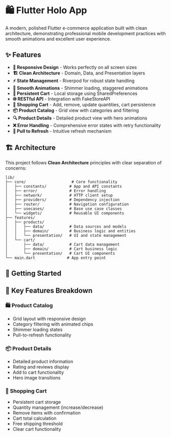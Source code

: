 # 🛍️ Flutter Holo App

A modern, polished Flutter e-commerce application built with clean architecture, demonstrating professional mobile development practices with smooth animations and excellent user experience.

## ✨ Features

- **📱 Responsive Design** - Works perfectly on all screen sizes
- **🏗️ Clean Architecture** - Domain, Data, and Presentation layers
- **⚡ State Management** - Riverpod for robust state handling
- **🔄 Smooth Animations** - Shimmer loading, staggered animations
- **💾 Persistent Cart** - Local storage using SharedPreferences
- **🌐 RESTful API** - Integration with FakeStoreAPI
- **🛒 Shopping Cart** - Add, remove, update quantities, cart persistence
- **📦 Product Catalog** - Grid view with categories and filtering
- **🔍 Product Details** - Detailed product view with hero animations
- **❌ Error Handling** - Comprehensive error states with retry functionality
- **🔄 Pull to Refresh** - Intuitive refresh mechanism

## 🏗️ Architecture

This project follows **Clean Architecture** principles with clear separation of concerns:

```
lib/
├── core/                    # Core functionality
│   ├── constants/          # App and API constants
│   ├── error/              # Error handling
│   ├── network/            # HTTP client setup
│   ├── providers/          # Dependency injection
│   ├── router/             # Navigation configuration
│   ├── usecases/           # Base use case classes
│   └── widgets/            # Reusable UI components
├── features/
│   ├── products/
│   │   ├── data/           # Data sources and models
│   │   ├── domain/         # Business logic and entities
│   │   └── presentation/   # UI and state management
│   └── cart/
│       ├── data/           # Cart data management
│       ├── domain/         # Cart business logic
│       └── presentation/   # Cart UI components
└── main.dart              # App entry point
```

## 🚀 Getting Started

## 🎯 Key Features Breakdown

### 🛍️ Product Catalog
- Grid layout with responsive design
- Category filtering with animated chips
- Shimmer loading states
- Pull-to-refresh functionality

### 📦 Product Details
- Detailed product information
- Rating and reviews display
- Add to cart functionality
- Hero image transitions

### 🛒 Shopping Cart
- Persistent cart storage
- Quantity management (increase/decrease)
- Remove items with confirmation
- Cart total calculation
- Free shipping threshold
- Clear cart functionality



